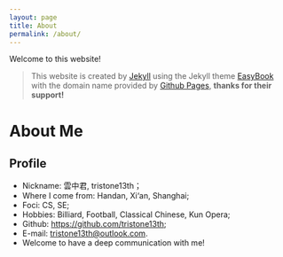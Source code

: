 ```yaml
---
layout: page
title: About
permalink: /about/
---
```


Welcome to this website!

> This website is created by [Jekyll](http://jekyllcn.com/) using the Jekyll theme [EasyBook](https://github.com/laobubu/jekyll-theme-EasyBook) with the domain name provided by [Github Pages](https://pages.github.com/), **thanks for their support!**

# About Me

## Profile

- Nickname:  雲中君, tristone13th；
- Where I come from: Handan, Xi‘an, Shanghai;
- Foci: CS, SE;
- Hobbies: Billiard, Football, Classical Chinese, Kun Opera;
- Github: https://github.com/tristone13th;
- E-mail: tristone13th@outlook.com.
- Welcome to have a deep communication with me! 

